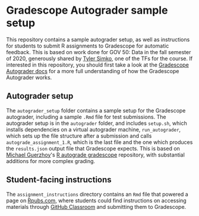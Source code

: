 # Gradescope Autograder sample setup

This repository contains a sample autograder setup, as well as instructions for students to submit R assignments to Gradescope for automatic feedback. This is based on work done for GOV 50: Data in the fall semester of 2020, generously shared by [Tyler Simko](https://tylersimko.com/), one of the TFs for the course. If interested in this repository, you should first take a look at the [Gradescope Autograder docs](https://gradescope-autograders.readthedocs.io/en/latest/) for a more full understanding of how the Gradescope Autograder works.

## Autograder setup

The `autograder_setup` folder contains a sample setup for the Gradescope autograder, including a sample `.Rmd` file for test submissions. The autograder setup is in the `autograder` folder, and includes `setup.sh`, which installs dependencies on a virtual autograder machine, `run_autograder`, which sets up the file structure after a submission and calls `autograde_assignment_1.R`, which is the last file and the one which produces the `results.json` output file that Gradescope expects. This is based on [Michael Guerzhoy](https://github.com/guerzh)'s [R autograde gradescope](https://github.com/guerzh/r_autograde_gradescope/) repository, with substantial additions for more complex grading.

## Student-facing instructions

The `assignment_instructions` directory contains an `Rmd` file that powered a page on [Rpubs.com](https://rpubs.com/), where students could find instructions on accessing materials through [GitHub Classroom](https://classroom.github.com) and submitting them to Gradescope.